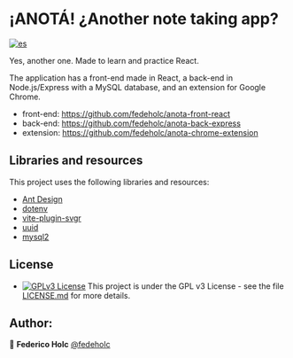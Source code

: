 # ¡ANOTÁ! ¿Another note taking app?

[![es](https://img.shields.io/badge/lang-es-yellow.svg)](https://github.com/fedeholc/anota-back-express/blob/main/README.es.md)

Yes, another one. Made to learn and practice React.

The application has a front-end made in React, a back-end in Node.js/Express with a MySQL database, and an extension for Google Chrome.

- front-end: https://github.com/fedeholc/anota-front-react
- back-end: https://github.com/fedeholc/anota-back-express
- extension: https://github.com/fedeholc/anota-chrome-extension

## Libraries and resources

This project uses the following libraries and resources:

- [Ant Design](https://www.npmjs.com/package/antd)
- [dotenv](https://www.npmjs.com/package/dotenv)
- [vite-plugin-svgr](https://www.npmjs.com/package/vite-plugin-svgr)
- [uuid](https://www.npmjs.com/package/uuid)
- [mysql2](https://www.npmjs.com/package/mysql2)

## License

- [![GPLv3 License](https://img.shields.io/badge/License-GPL%20v3-yellow.svg)](https://opensource.org/licenses/) This project is under the GPL v3 License - see the file [LICENSE.md](LICENSE.md) for more details.

## Author:

👤 **Federico Holc** [@fedeholc](https://github.com/fedeholc)
